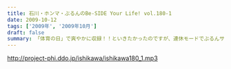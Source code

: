 ```yaml
---
title: 石川・ホンマ・ぶるんのBe-SIDE Your Life! vol.180-1
date: 2009-10-12
tags: ['2009年', '2009年10月']
draft: false
summary: 「体育の日」で爽やかに収録！！といきたかったのですが、連休モードでぶるんサンから集合時間に、「すみません。今、起きました。」とメールが・・・NAMAE
---
```


http://project-phi.ddo.jp/ishikawa/ishikawa180_1.mp3
